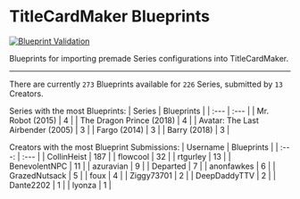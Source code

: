 # TitleCardMaker Blueprints
[![Blueprint Validation](https://github.com/TitleCardMaker/Blueprints/actions/workflows/pytest.yml/badge.svg?branch=master)](https://github.com/TitleCardMaker/Blueprints/actions/workflows/pytest.yml)

Blueprints for importing premade Series configurations into TitleCardMaker.

---

There are currently `273` Blueprints available for `226` Series, submitted by `13` Creators.

Series with the most Blueprints:
| Series | Blueprints |
| :--- | :--- |
| Mr. Robot (2015) | 4 |
| The Dragon Prince (2018) | 4 |
| Avatar: The Last Airbender (2005) | 3 |
| Fargo (2014) | 3 |
| Barry (2018) | 3 |

Creators with the most Blueprint Submissions:
| Username | Blueprints |
| :---: | :--- |
| CollinHeist | 187 |
| flowcool | 32 |
| rtgurley | 13 |
| BenevolentNPC | 11 |
| azuravian | 9 |
| Departed | 7 |
| anonfawkes | 6 |
| GrazedNutsack | 5 |
| foux | 4 |
| Ziggy73701 | 2 |
| DeepDaddyTTV | 2 |
| Dante2202 | 1 |
| lyonza | 1 |
